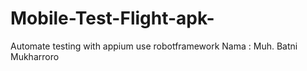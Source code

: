 # Mobile-Test-Flight-apk-
Automate testing with appium use robotframework
Nama : Muh. Batni Mukharroro
